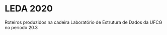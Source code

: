 # LEDA 2020

Roteiros produzidos na cadeira Laboratório de Estrutura de Dados da UFCG no período 20.3
